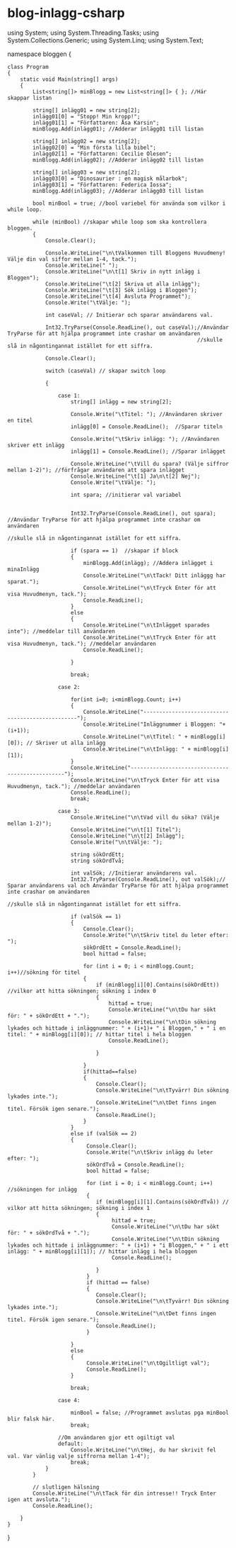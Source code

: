 # blog-inlagg-csharp

using System;
using System.Threading.Tasks;
using System.Collections.Generic;
using System.Linq;
using System.Text;

namespace bloggen
{

    class Program
    {
        static void Main(string[] args)
        {
            List<string[]> minBlogg = new List<string[]> { }; //Här skappar listan

            string[] inlägg01 = new string[2];
            inlägg01[0] = "Stopp! Min kropp!";
            inlägg01[1] = "Författaren: Åsa Karsin";
            minBlogg.Add(inlägg01); //Adderar inlägg01 till listan

            string[] inlägg02 = new string[2];
            inlägg02[0] = "Min första lilla bibel";
            inlägg02[1] = "Författaren: Cecilie Olesen";
            minBlogg.Add(inlägg02); //Adderar inlägg02 till listan

            string[] inlägg03 = new string[2];
            inlägg03[0] = "Dinosaurier : en magisk målarbok";
            inlägg03[1] = "Författaren: Federica Iossa";
            minBlogg.Add(inlägg03); //Adderar inlägg03 till listan

            bool minBool = true; //bool variebel för använda som vilkor i while loop.

            while (minBool) //skapar while loop som ska kontrollera bloggen.
            {
                Console.Clear();
             
                Console.WriteLine("\n\tValkommen till Bloggens Huvudmeny! Välje din val siffor mellan 1-4, tack.");
                Console.WriteLine(" ");
                Console.WriteLine("\n\t[1] Skriv in nytt inlägg i Bloggen"); 
                Console.WriteLine("\t[2] Skriva ut alla inlägg");
                Console.WriteLine("\t[3] Sök inlägg i Bloggen");
                Console.WriteLine("\t[4] Avsluta Programmet");
                Console.Write("\tVälje: ");

                int caseVal; // Initierar och sparar användarens val.

                Int32.TryParse(Console.ReadLine(), out caseVal);//Användar TryParse för att hjälpa programmet inte crashar om användaren
                                                                //skulle slå in någontingannat istället for ett siffra.

                Console.Clear();

                switch (caseVal) // skapar switch loop 

                {

                    case 1:
                        string[] inlägg = new string[2];

                        Console.Write("\tTitel: "); //Användaren skriver en titel
                        inlägg[0] = Console.ReadLine();  //Sparar titeln

                        Console.Write("\tSkriv inlägg: "); //Användaren skriver ett inlägg
                        inlägg[1] = Console.ReadLine(); //Sparar inlägget

                        Console.WriteLine("\tVill du spara? (Välje siffror mellan 1-2)"); //förfrågar användaren att spara inlägget
                        Console.WriteLine("\t[1] Ja\n\t[2] Nej");
                        Console.Write("\tVälje: ");

                        int spara; //initierar val variabel

                                                                       
                        Int32.TryParse(Console.ReadLine(), out spara); //Användar TryParse för att hjälpa programmet inte crashar om användaren
                                                                       //skulle slå in någontingannat istället for ett siffra.

                        if (spara == 1)  //skapar if block
                        {
                            minBlogg.Add(inlägg); //Addera inlägget i minaInlägg
                            Console.WriteLine("\n\tTack! Ditt inläggg har sparat.");
                            Console.WriteLine("\n\tTryck Enter för att visa Huvudmenyn, tack.");
                            Console.ReadLine(); 
                        }
                        else
                        {
                            Console.WriteLine("\n\tInlägget sparades inte"); //meddelar till användaren 
                            Console.WriteLine("\n\tTryck Enter för att visa Huvudmenyn, tack."); //meddelar användaren
                            Console.ReadLine();
                            
                        }

                        break;

                    case 2:
                    
                        for(int i=0; i<minBlogg.Count; i++)
                        {
                            Console.WriteLine("-------------------------------------------------");
                            Console.WriteLine("Inläggnummer i Bloggen: "+(i+1));
                            Console.WriteLine("\n\tTitel: " + minBlogg[i][0]); // Skriver ut alla inlägg
                            Console.WriteLine("\n\tInlägg: " + minBlogg[i][1]);
                        }
                        Console.WriteLine("-------------------------------------------------");
                        Console.WriteLine("\n\tTryck Enter för att visa Huvudmenyn, tack."); //meddelar användaren
                        Console.ReadLine();
                        break;

                    case 3:
                        Console.WriteLine("\n\tVad vill du söka? (Välje mellan 1-2)");
                        Console.WriteLine("\n\t[1] Titel");
                        Console.WriteLine("\n\t[2] Inlägg");
                        Console.Write("\n\tVälje: ");

                        string sökOrdEtt;
                        string sökOrdTvå;
                     
                        int valSök; //Initierar användarens val.
                        Int32.TryParse(Console.ReadLine(), out valSök);// Sparar användarens val och Användar TryParse för att hjälpa programmet inte crashar om användaren
                                                                       //skulle slå in någontingannat istället for ett siffra.

                        if (valSök == 1)
                        {
                            Console.Clear();
                            Console.Write("\n\tSkriv titel du leter efter: ");
                            sökOrdEtt = Console.ReadLine();
                            bool hittad = false;

                            for (int i = 0; i < minBlogg.Count; i++)//sökning för titel
                            {
                                if (minBlogg[i][0].Contains(sökOrdEtt)) //vilkor att hitta sökningen; sökning i index 0
                                {
                                    hittad = true;
                                    Console.WriteLine("\n\tDu har sökt för: " + sökOrdEtt + ".");
                                    Console.WriteLine("\n\tDin sökning lykades och hittade i inläggnummer: " + (i+1)+ " i Bloggen," + " i en titel: " + minBlogg[i][0]); // hittar titel i hela bloggen
                                    Console.ReadLine();

                                }
                                
                            }
                            if(hittad==false)
                            {
                                Console.Clear();
                                Console.WriteLine("\n\tTyvärr! Din sökning lykades inte.");
                                Console.WriteLine("\n\tDet finns ingen titel. Försök igen senare.");
                                Console.ReadLine();
                            }
                        }
                        else if (valSök == 2)
                        {
                             Console.Clear();
                             Console.Write("\n\tSkriv inlägg du leter efter: ");
                             sökOrdTvå = Console.ReadLine();
                             bool hittad = false;

                             for (int i = 0; i < minBlogg.Count; i++) //sökningen for inlägg
                             {
                                if (minBlogg[i][1].Contains(sökOrdTvå)) // vilkor att hitta sökningen; sökning i index 1
                                {
                                     hittad = true;
                                     Console.WriteLine("\n\tDu har sökt för: " + sökOrdTvå + ".");
                                     Console.WriteLine("\n\tDin sökning lykades och hittade i inläggnummer: " + (i+1) + "i Bloggen," + " i ett inlägg: " + minBlogg[i][1]); // hittar inlägg i hela bloggen
                                     Console.ReadLine();

                                }
                             }
                             if (hittad == false)
                             {
                                Console.Clear();
                                Console.WriteLine("\n\tTyvärr! Din sökning lykades inte.");
                                Console.WriteLine("\n\tDet finns ingen titel. Försök igen senare.");
                                Console.ReadLine();
                             }

                        }
                        else
                        {
                             Console.WriteLine("\n\tOgiltligt val");
                             Console.ReadLine();
                        }
                        
                        break;

                    case 4:  

                        minBool = false; //Programmet avslutas pga minBool blir falsk här.
                        break;

                    //Om användaren gjor ett ogiltigt val
                    default:
                        Console.WriteLine("\n\tHej, du har skrivit fel val. Var vänlig valje siffrorna mellan 1-4");
                        break;
                }
            }

            // slutligen hälsning
            Console.WriteLine("\n\tTack för din intresse!! Tryck Enter igen att avsluta.");
            Console.ReadLine();
   
        }
    }
}
